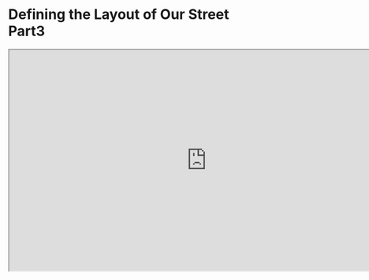 # Defining the Layout of Our Street Part3

<p><iframe title="YouTube video player" src="https://www.youtube.com/embed/cIAkWbh41gs" width="800" height="450" allowfullscreen="allowfullscreen" allow="accelerometer; autoplay; clipboard-write; encrypted-media; gyroscope; picture-in-picture"></iframe></p>